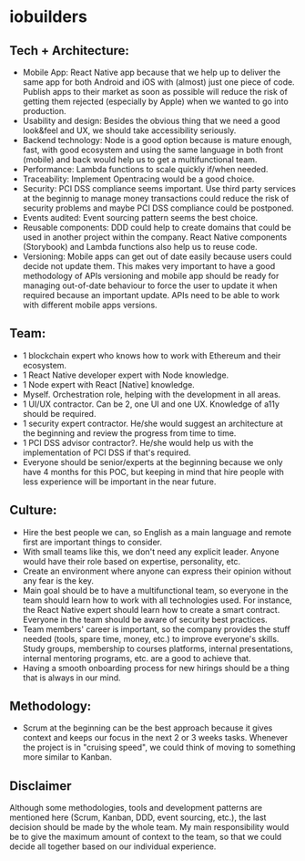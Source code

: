 # iobuilders

## Tech + Architecture:
- Mobile App: React Native app because that we help up to deliver the same app for both Android and iOS with (almost) just one piece of code. Publish apps to their market as soon as possible will reduce the risk of getting them rejected (especially by Apple) when we wanted to go into production.
- Usability and design: Besides the obvious thing that we need a good look&feel and UX, we should take accessibility seriously.
- Backend technology: Node is a good option because is mature enough, fast, with good ecosystem and using the same language in both front (mobile) and back would help us to get a multifunctional team.
- Performance: Lambda functions to scale quickly if/when needed. 
- Traceability: Implement Opentracing would be a good choice.
- Security: PCI DSS compliance seems important. Use third party services at the beginnig to manage money transactions could reduce the risk of security problems and maybe PCI DSS compliance could be postponed.
- Events audited: Event sourcing pattern seems the best choice. 
- Reusable components: DDD could help to create domains that could be used in another project within the company. React Native components (Storybook) and Lambda functions also help us to reuse code.
- Versioning: Mobile apps can get out of date easily because users could decide not update them. This makes very important to have a good methodology of APIs versioning and mobile app should be ready for managing out-of-date behaviour to force the user to update it when required because an important update. APIs need to be able to work with different mobile apps versions.

## Team:
- 1 blockchain expert who knows how to work with Ethereum and their ecosystem.
- 1 React Native developer expert with Node knowledge.
- 1 Node expert with React [Native] knowledge. 
- Myself. Orchestration role, helping with the development in all areas.
- 1 UI/UX contractor. Can be 2, one UI and one UX. Knowledge of a11y should be required.
- 1 security expert contractor. He/she would suggest an architecture at the beginning and review the progress from time to time.
- 1 PCI DSS advisor contractor?. He/she would help us with the implementation of PCI DSS if that's required.
- Everyone should be senior/experts at the beginning because we only have 4 months for this POC, but keeping in mind that hire people with less experience will be important in the near future.

## Culture:
- Hire the best people we can, so English as a main language and remote first are important things to consider.
- With small teams like this, we don't need any explicit leader. Anyone would have their role based on expertise, personality, etc.
- Create an environment where anyone can express their opinion without any fear is the key.
- Main goal should be to have a multifunctional team, so everyone in the team should learn how to work with all technologies used. For instance, the React Native expert should learn how to create a smart contract. Everyone in the team should be aware of security best practices.
- Team members' career is important, so the company provides the stuff needed (tools, spare time, money, etc.) to improve everyone's skills. Study groups, membership to courses platforms, internal presentations, internal mentoring programs, etc. are a good to achieve that.
- Having a smooth onboarding process for new hirings should be a thing that is always in our mind. 

## Methodology:
- Scrum at the beginning can be the best approach because it gives context and keeps our focus in the next 2 or 3 weeks tasks. Whenever the project is in "cruising speed", we could think of moving to something more similar to Kanban.

## Disclaimer
Although some methodologies, tools and development patterns are mentioned here (Scrum, Kanban, DDD, event sourcing, etc.), the last decision should be made by the whole team. My main responsibility would be to give the maximum amount of context to the team, so that we could decide all together based on our individual experience.